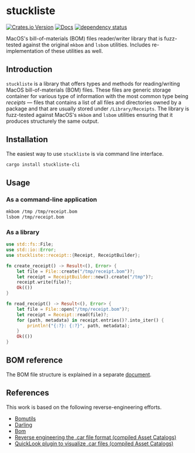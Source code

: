 # stuckliste

[![Crates.io Version](https://img.shields.io/crates/v/stuckliste)](https://crates.io/crates/stuckliste)
[![Docs](https://docs.rs/stuckliste/badge.svg)](https://docs.rs/stuckliste)
[![dependency status](https://deps.rs/repo/github/igankevich/stuckliste/status.svg)](https://deps.rs/repo/github/igankevich/stuckliste)

MacOS's bill-of-materials (BOM) files reader/writer library that is
fuzz-tested against the original `mkbom` and `lsbom` utilities.
Includes re-implementation of these utilities as well.


## Introduction

`stuckliste` is a library that offers types and methods for reading/writing MacOS bill-of-materials (BOM) files.
These files are generic storage container for various type of information
with the most common type being _receipts_ —
files that contains a list of all files and directories owned by a package and
that are usually stored under `/Library/Receipts`.
The library is fuzz-tested against MacOS's `mkbom` and `lsbom` utilities ensuring that 
it produces structurely the same output.


## Installation

The easiest way to use `stuckliste` is via command line interface.

```bash
cargo install stuckliste-cli
```


## Usage


### As a command-line application

```bash
mkbom /tmp /tmp/receipt.bom
lsbom /tmp/receipt.bom
```


### As a library

```rust
use std::fs::File;
use std::io::Error;
use stuckliste::receipt::{Receipt, ReceiptBuilder};

fn create_receipt() -> Result<(), Error> {
    let file = File::create("/tmp/receipt.bom")?;
    let receipt = ReceiptBuilder::new().create("/tmp")?;
    receipt.write(file)?;
    Ok(())
}

fn read_receipt() -> Result<(), Error> {
    let file = File::open("/tmp/receipt.bom")?;
    let receipt = Receipt::read(file)?;
    for (path, metadata) in receipt.entries()?.into_iter() {
        println!("{:?}: {:?}", path, metadata);
    }
    Ok(())
}
```

## BOM reference

The BOM file structure is explained in a separate
[document](https://github.com/igankevich/stuckliste/tree/master/docs/bom-file-format-reference.md).

## References

This work is based on the following reverse-engineering efforts.
- [Bomutils](https://github.com/hogliux/bomutils)
- [Darling](https://github.com/darlinghq/darling-installer)
- [Bom](https://github.com/iineva/bom)
- [Reverse engineering the .car file format (compiled Asset Catalogs)](https://blog.timac.org/2018/1018-reverse-engineering-the-car-file-format/)
- [QuickLook plugin to visualize .car files (compiled Asset Catalogs)](https://blog.timac.org/2018/1112-quicklook-plugin-to-visualize-car-files/)
